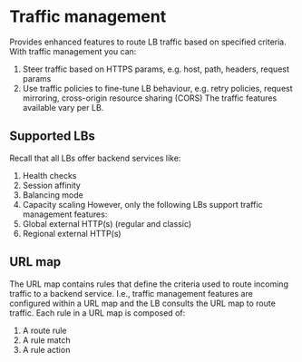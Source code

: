 # Traffic management
Provides enhanced features to route LB traffic based on specified criteria.
With traffic management you can:
1. Steer traffic based on HTTPS params, e.g. host, path, headers, request params
1. Use traffic policies to fine-tune LB behaviour, e.g. retry policies, request mirroring, cross-origin resource sharing (CORS)
The traffic features available vary per LB.

## Supported LBs
Recall that all LBs offer backend services like:
1. Health checks
1. Session affinity
1. Balancing mode
1. Capacity scaling
However, only the following LBs support traffic management features:
1. Global external HTTP(s) (regular and classic)
1. Regional external HTTP(s)

## URL map
The URL map contains rules that define the criteria used to route incoming traffic to a backend service.
I.e., traffic management features are configured within a URL map and the LB consults the URL map to route traffic.
Each rule in a URL map is composed of:
1. A route rule
1. A rule match
1. A rule action

